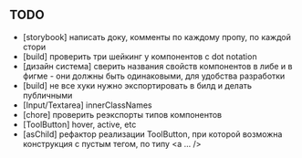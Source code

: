 ## TODO

- [storybook] написать доку, комменты по каждому пропу, по каждой стори
- [build] проверить три шейкинг у компонентов с dot notation
- [дизайн система] сверить названия свойств компонентов в либе и в фигме - они должны быть одинаковыми, для удобства разработки
- [build] не все хуки нужно экспортировать в билд и делать публичными
- [Input/Textarea] innerClassNames
- [chore] проверить реэкспорты типов компонентов
- [ToolButton] hover, active, etc
- [asChild] рефактор реализации ToolButton, при которой возможна конструкция с пустым тегом, по типу <ToolButton asChild><a ... /></ToolButton>
